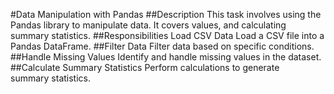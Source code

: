 #Data Manipulation with Pandas
##Description
This task involves using the Pandas library to manipulate data. It covers values, and calculating summary statistics.
##Responsibilities
Load CSV Data
Load a CSV file into a Pandas DataFrame.
##Filter Data
Filter data based on specific conditions.
##Handle Missing Values
Identify and handle missing values in the dataset.
##Calculate Summary Statistics
Perform calculations to generate summary statistics.
